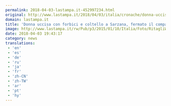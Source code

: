 ```yaml
---
permalink: 2018-04-03-lastampa.it-452997234.html
original: http://www.lastampa.it/2018/04/03/italia/cronache/donna-uccisa-con-forbici-e-coltello-a-sarzana-fermato-il-compagno-sWpV5RrQCansclARq7eVsI/pagina.html
domain: lastampa.it
title: 'Donna uccisa con forbici e coltello a Sarzana, fermato il compagno'
image: http://www.lastampa.it/rw/Pub/p3/2015/01/10/Italia/Foto/RitagliWeb/carabinieri_ansa3-28910-k6OC-U1110248102147WNF-1024x576%40LaStampa.it.jpg
date: 2018-04-03 19:43:17
category: news
translations: 
 - 'en'
 - 'es'
 - 'de'
 - 'ru'
 - 'ja'
 - 'fr'
 - 'zh-CN'
 - 'zh-TW'
 - 'ar'
 - 'pt'
 - 'hy'
---
```


